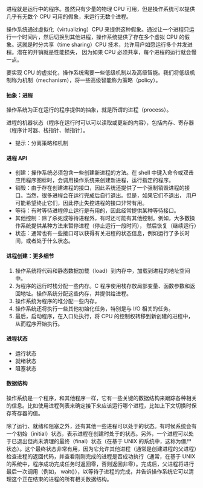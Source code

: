 进程就是运行中的程序。虽然只有少量的物理 CPU 可用，但是操作系统可以提供几乎有无数个 CPU 可用的假象，来运行无数个进程。

操作系统通过虚拟化（virtualizing）CPU 来提供这种假象。通过让一个进程只运行一个时间片，然后切换到其他进程，操作系统提供了存在多个虚拟 CPU 的假象。这就是时分共享（time sharing）CPU 技术，允许用户如愿运行多个并发进程。潜在的开销就是性能损失， 因为如果 CPU 必须共享，每个进程的运行就会慢一点。

要实现 CPU 的虚拟化，操作系统需要一些低级机制以及高级智能。我们将低级机制称为机制（mechanism），将一些高级智能称为策略（policy）。

#### 抽象：进程

操作系统为正在运行的程序提供的抽象，就是所谓的进程（process）。

进程的机器状态（程序在运行时可以可以读取或更新的内容），包括内存、寄存器（程序计时器、栈指针、帧指针）。

- 提示：分离策略和机制

#### 进程 API

- 创建：操作系统必须包含一些创建新进程的方法。在 shell 中键入命令或双击应用程序图标时，会调用操作系统来创建新进程，运行指定的程序。
- 销毁：由于存在创建进程的接口，因此系统还提供了一个强制销毁进程的接口。当然，很多进程会在运行完成后自行退出。但是，如果它们不退出， 用户可能希望终止它们，因此停止失控进程的接口非常有用。
- 等待：有时等待进程停止运行是有用的，因此经常提供某种等待接口。
- 其他控制：除了杀死或等待进程外，有时还可能有其他控制。例如，大多数操作系统提供某种方法来暂停进程（停止运行一段时间）， 然后恢复（继续运行）
- 状态：通常也有一些接口可以获得有关进程的状态信息，例如运行了多长时间，或者处于什么状态。

#### 进程创建：更多细节

1. 操作系统将代码和静态数据加载（load）到内存中，加载到进程的地址空间中。
2. 为程序的运行时栈分配一些内存。C 程序使用栈存放局部变量、函数参数和返回地址。操作系统分配这些内存，并提供给进程。
3. 操作系统为程序的堆分配一些内存。
4. 操作系统还将执行一些其他初始化任务，特别是与 I/O 相关的任务。
5. 最后，启动程序，在入口处执行，将 CPU 的控制权转移到新创建的进程中，从而程序开始执行。

#### 进程状态

- 运行状态
- 就绪状态
- 阻塞状态

#### 数据结构

操作系统是一个程序，和其他程序一样，它有一些关键的数据结构来跟踪各种相关的信息。比如使用进程列表来确定接下来应该运行哪个进程，比如上下文切换时保存寄存器的值。

除了运行、就绪和阻塞之外，还有其他一些进程可以处于的状态。有时候系统会有一个初始（initial）状态，表示进程在创建时处于的状态。另外，一个进程可以处于已退出但尚未清理的最终（final）状态（在基于 UNIX 的系统中，这称为僵尸状态）。这个最终状态非常有用，因为它允许其他进程（通常是创建进程的父进程）检查进程的返回代码，并查看刚刚完成的进程是否成功执行（通常，在基于 UNIX 的系统中，程序成功完成任务时返回零，否则返回非零）。完成后，父进程将进行最后一次调用（例如， wait()），以等待子进程的完成，并告诉操作系统它可以清理这个正在结束的进程的所有相关数据结构。